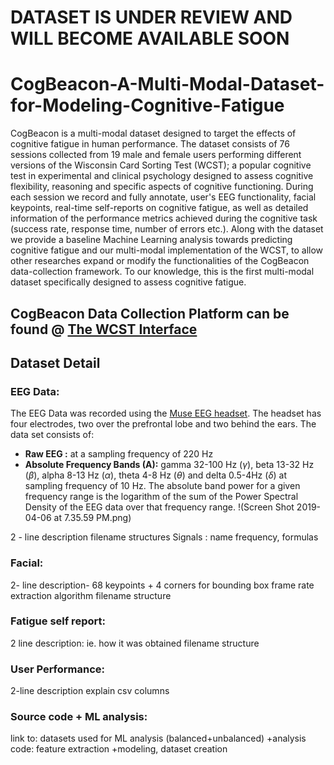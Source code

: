 # DATASET IS UNDER REVIEW AND WILL BECOME AVAILABLE SOON

# CogBeacon-A-Multi-Modal-Dataset-for-Modeling-Cognitive-Fatigue
CogBeacon is a multi-modal dataset designed to target the effects of cognitive fatigue in human performance. The dataset consists of 76 sessions collected from 19 male and female users performing different versions of the Wisconsin Card Sorting Test (WCST); a popular cognitive test in experimental and clinical psychology designed to assess cognitive flexibility, reasoning and specific aspects of cognitive functioning. During each session we record and fully annotate, user's EEG functionality, facial keypoints, real-time self-reports on cognitive fatigue, as well as detailed information of the performance metrics achieved during the cognitive task (success rate, response time, number of errors etc.). Along with the dataset we provide a baseline Machine Learning analysis towards predicting cognitive fatigue and our multi-modal implementation of the WCST, to allow other researches expand or modify the functionalities of the CogBeacon data-collection framework. To our knowledge, this is the first multi-modal dataset specifically designed to assess cognitive fatigue.



## CogBeacon Data Collection Platform can be found @ [The WCST Interface](https://github.com/MikeMpapa/CogBeacon-WCST_interface/)

## Dataset Detail

### EEG Data:
The EEG Data was recorded using the [Muse EEG headset](https://choosemuse.com/). The headset has four electrodes, two over the prefrontal lobe and two behind the ears. The data set consists of:
* **Raw EEG :** at a sampling frequency of 220 Hz
* **Absolute Frequency Bands (A):** gamma 32-100 Hz (*&gamma;*), beta 13-32 Hz (*&beta;*), alpha 8-13 Hz (*&alpha;*), theta 4-8 Hz (*&theta;*) and delta 0.5-4Hz (*&delta;*) at sampling frequency of 10 Hz. The absolute band power for a given frequency range is the logarithm of the sum of the Power Spectral Density of the EEG data over that frequency range.
!(Screen Shot 2019-04-06 at 7.35.59 PM.png)

2 - line description
filename structures
Signals : name frequency, formulas

### Facial:
2- line description- 68 keypoints + 4 corners for bounding box
frame rate
extraction algorithm 
filename structure

### Fatigue self report:
2 line description: ie. how it was obtained
filename structure

### User Performance:
2-line description
explain csv columns

### Source code + ML analysis:
link to: datasets used for ML analysis (balanced+unbalanced)
+analysis code: feature extraction +modeling, dataset creation
